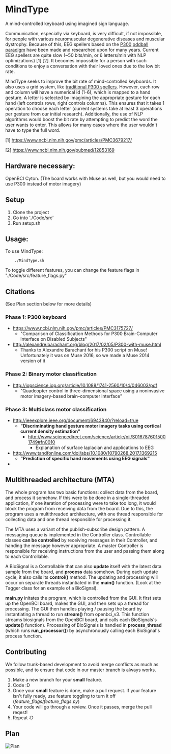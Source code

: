 # MindType
A mind-controlled keyboard using imagined sign language.

Communication, especially via keyboard, is very difficult, if not impossible, for people with various neuromuscular degenerative diseases and muscular dystrophy. Because of this, EEG spellers based on the [P300](https://en.wikipedia.org/wiki/P300_(neuroscience)) [oddball paradigm](https://en.wikipedia.org/wiki/Oddball_paradigm) have been made and researched upon for many years. Current EEG spellers are quite slow (~50 bits/min, or 6 letters/min with NLP optimizations) [1] [2]. It becomes impossible for a person with such conditions to enjoy a conversation with their loved ones due to the low bit rate.

MindType seeks to improve the bit rate of mind-controlled keyboards. It also uses a grid system, like [traditional P300 spellers](http://iopscience.iop.org/1741-2552/13/6/066018/downloadHRFigure/figure/jneaa47eff2). However, each row and column will have a numerical id (1-6), which is mapped to a hand gesture. A letter is selected by imagining the appropriate gesture for each hand (left controls rows, right controls columns). This ensures that it takes 1 operation to choose each letter (current systems take at least 3 operations per gesture from our initial research). Additionally, the use of NLP algorithms would boost the bit rate by attempting to predict the word the user wants to enter. This allows for many cases where the user wouldn't have to type the full word.

[1] https://www.ncbi.nlm.nih.gov/pmc/articles/PMC3679217/

[2] https://www.ncbi.nlm.nih.gov/pubmed/12853169


## Hardware necessary:
OpenBCI Cyton. (The board works with Muse as well, but you would need to use P300 instead of motor imagery)


## Setup
1. Clone the project
2. Go into './Code/src'
3. Run setup.sh


## Usage:
To use MindType:
```
    ./MindType.sh
```

To toggle different features, you can change the feature flags in "./Code/src/feature_flags.py"


## Citations
(See Plan section below for more details)
### Phase 1: P300 keyboard
- https://www.ncbi.nlm.nih.gov/pmc/articles/PMC3175727/
    - "Comparison of Classification Methods for P300 Brain-Computer Interface on Disabled Subjects"
- http://alexandre.barachant.org/blog/2017/02/05/P300-with-muse.html
    - Thanks to Alexandre Barachant for his P300 script on Muse! Unfortunately it was on Muse 2016, so we made a Muse 2014 version of it
### Phase 2: Binary motor classification
- http://iopscience.iop.org/article/10.1088/1741-2560/10/4/046003/pdf
    - "Quadcopter control in three-dimensional space using a noninvasive motor imagery-based brain–computer interface"
### Phase 3: Multiclass motor classification
- http://ieeexplore.ieee.org/document/6943840/?reload=true
    - **"Discriminating hand gesture motor imagery tasks using cortical current density estimation"**
        - http://www.sciencedirect.com/science/article/pii/S0167876015001749#fn0010
            - Explanation of surface laplacian and applications to EEG
- http://www.tandfonline.com/doi/abs/10.1080/10790268.2017.1369215
    - **"Prediction of specific hand movements using EEG signals"**
- 
        
## Multithreaded architecture (MTA)
The whole program has two basic functions: collect data from the board, and process it somehow. If this were to be done in a single-threaded application, if one iteration of processing were to take too long, it would block the program from receiving data from the board. Due to this, the program uses a multithreaded architecture, with one thread responsible for collecting data and one thread responsible for processing it.

The MTA uses a variant of the publish-subscribe design pattern. A messaging queue is implemented in the Controller class. Controllable classes **can be controlled** by receiving messages in their Controller, and handing the message however appropriate. A master Controller is responsible for receiving instructions from the user and passing them along to each Controllable.

A BioSignal is a Controllable that can also **update** itself with the latest data sample from the board, and **process** data somehow. During each update cycle, it also calls its **control()** method. The updating and processing will occur on separate threads instantiated in the **main()** function. (Look at the Tagger class for an example of a BioSignal).

**main.py** initates the program, which is controlled from the GUI. It first sets up the OpenBCI board, makes the GUI, and then sets up a thread for processing. The GUI then handles playing / pausing the board by instantiating a thread to run **stream()** from openbci_v3. This function streams biosignals from the OpenBCI board, and calls each BioSignals's **update()** function). Processing of BioSignals is handled in **process_thread** (which runs **run_processor()**) by asynchronously calling each BioSignal's process function.

## Contributing
We follow trunk-based development to avoid merge conflicts as much as
possible, and to ensure that code in our master branch is always works.

1. Make a new branch for your **small** feature.
2. Code :D
3. Once your **small** feature is done, make a pull request. If your feature
isn't fully ready, use feature toggling to turn it off
(*feature_flags/feature_flags.py*)
4. Your code will go through a review. Once it passes, merge the pull reqest!
5. Repeat :D


## Plan
![Plan](Meetings/resources/2017-07-17.png?raw=true "Plan")
